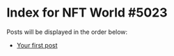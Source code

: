 # Index for NFT World #5023
Posts will be displayed in the order below:

- [Your first post](./001-first.md)

